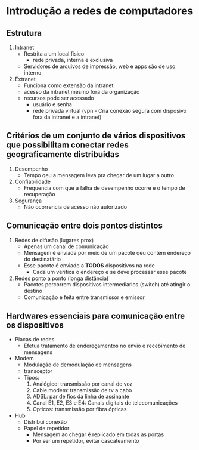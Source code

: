 # Introdução a redes de computadores

## Estrutura
1. Intranet
    - Restrita a um local fisico
        - rede privada, interna e exclusiva
    - Servidores de arquivos de impressão, web e apps são de uso interno
2. Extranet
    - Funciona como extensão da intranet
    - acesso da intranet mesmo fora da organização
    - recursos pode ser acessado
        - usuário e senha
        - rede privada virtual (vpn - Cria conexão segura com disposivo fora da intranet e a intranet)

## Critérios de um conjunto de vários dispositivos que possibilitam conectar redes geograficamente distribuidas
1. Desempenho
    - Tempo qeu a mensagem leva pra chegar de um lugar a outro
2. Confiabilidade
    - Frequencia com que a falha de desempenho ocorre e o tempo de recuperação
3. Segurança
    - Não ocorrencia de acesso não autorizado

## Comunicação entre dois pontos distintos
1. Redes de difusão (lugares prox)
    - Apenas um canal de comunicação
    - Mensagem é enviada por meio de um pacote qeu contem endereço do destinatário
    - Esse pacote é enviado a **TODOS** dispositivos na rede
        - Cada um verifica o endereço e se deve processar esse pacote
2. Redes ponto a ponto (longa distância)
    - Pacotes percorrem dispositivos intermediarios (switch) até atingir o destino
    - Comunicação é feita entre transmissor e emissor

## Hardwares essenciais para comunicação entre os dispositivos
- Placas de redes
    - Efetua tratamento de endereçamentos no envio e recebimento de mensagens
- Modem
    - Modulação de demodulação de mensagens
    - transceptor
    - Tipos:
        1. Analógico: transmissão por canal de voz
        2. Cable modem: transmissão de tv a cabo
        3. ADSL: par de fios da linha de assinante
        4. Canal E1, E2, E3 e E4: Canais digitais de telecomunicações
        5. Opticos: transmissão por fibra ópticas
- Hub
    - Distribui conexão
    - Papel de repetidor
        - Mensagem ao chegar é replicado em todas as portas
        - Por ser um repetidor, evitar cascateamento